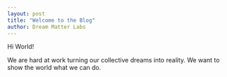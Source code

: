 ```yaml
---
layout: post
title: "Welcome to the Blog"
author: Dream Matter Labs
---
```

Hi World!

We are hard at work turning our collective dreams into reality. We want to show the world what we can do.